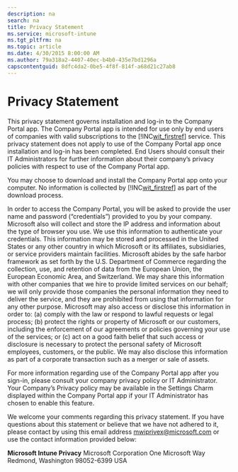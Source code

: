 ```yaml
---
description: na
search: na
title: Privacy Statement
ms.service: microsoft-intune
ms.tgt_pltfrm: na
ms.topic: article
ms.date: 4/30/2015 8:00:00 AM
ms.author: 79a318a2-4407-40ec-b4b0-435e7bd1296a
capscontentguid: 8dfc4da2-0be5-4f8f-814f-a68d21c27ab8
---
```

# Privacy Statement
This privacy statement governs installation and log-in to the Company Portal app.  The Company Portal app is intended for use only by end users of companies with valid subscriptions to the [!INC[wit_firstref](../Token/wit_firstref_md.md)] service.  This privacy statement does not apply to use of the Company Portal app once installation and log-in has been completed.  End Users should consult their IT Administrators for further information about their company’s privacy policies with respect to use of the Company Portal app.

You may choose to download and install the Company Portal app onto your computer.  No information is collected by [!INC[wit_firstref](../Token/wit_firstref_md.md)] as part of the download process.

In order to access the Company Portal, you will be asked to provide the user name and password (“credentials”) provided to you by your company. Microsoft also will collect and store the IP address and information about the type of browser you use.   We use this information to authenticate your credentials.  This information may be stored and processed in the United States or any other country in which Microsoft or its affiliates, subsidiaries, or service providers maintain facilities. Microsoft abides by the safe harbor framework as set forth by the U.S. Department of Commerce regarding the collection, use, and retention of data from the European Union, the European Economic Area, and Switzerland.   We may share this information with other companies that we hire to provide limited services on our behalf; we will only provide those companies the personal information they need to deliver the service, and they are prohibited from using that information for any other purpose.  Microsoft may also access or disclose this information in order to: (a) comply with the law or respond to lawful requests or legal process; (b) protect the rights or property of Microsoft or our customers, including the enforcement of our agreements or policies governing your use of the services; or (c) act on a good faith belief that such access or disclosure is necessary to protect the personal safety of Microsoft employees, customers, or the public. We may also disclose this information as part of a corporate transaction such as a merger or sale of assets.

For more information regarding use of the Company Portal app after you sign-in, please consult your company privacy policy or IT Administrator.  Your Company’s Privacy policy may be available in the Settings Charm displayed within the Company Portal app if your IT Administrator has chosen to enable this feature.

We welcome your comments regarding this privacy statement.  If you have questions about this statement or believe that we have not adhered to it, please contact by using this email address [mwiprivex@microsoft.com](mailto:mwiprivex@microsoft.com) or use the contact information provided below:

**Microsoft Intune Privacy**
Microsoft Corporation 
One Microsoft Way 
Redmond, Washington 98052-6399 USA

